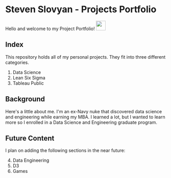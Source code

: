 # Steven Slovyan - Projects Portfolio

Hello and welcome to my Project Portfolio!  <img src="https://raw.githubusercontent.com/MartinHeinz/MartinHeinz/master/wave.gif" width="30px">

## Index

This repository holds all of my personal projects.  They fit into three different categories.

1. Data Science
2. Lean Six Sigma
3. Tableau Public

## Background

Here's a little about me.  I'm an ex-Navy nuke that discovered data science and engineering while earning my MBA.  I learned a lot, but I wanted to learn more so I enrolled in a Data Science and Engineering graduate program.

## Future Content

I plan on adding the following sections in the near future:

4. Data Engineering
5. D3
6. Games
